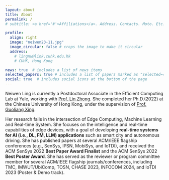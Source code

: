 ```yaml
---
layout: about
title: About
permalink: /
# subtitle: <a href='#'>Affiliations</a>. Address. Contacts. Moto. Etc.

profile:
  align: right
  image: "neiwen23-11.jpg"
  image_circular: false # crops the image to make it circular
  address: 
    # lingnw@link.cuhk.edu.hk
    # CUHK, Hong Kong

news: true  # includes a list of news items
selected_papers: true # includes a list of papers marked as "selected={true}"
social: true  # includes social icons at the bottom of the page
---
```




Neiwen Ling is currently a Postdoctoral Associate in the Efficient Computing Lab at Yale, working with <a href="https://www.linzhong.org/" target="_blank" rel="noopener noreferrer">Prof. Lin Zhong</a>. She completed her Ph.D.(2022) at the Chinese University of Hong Kong, under the supervision of <a href="https://staff.ie.cuhk.edu.hk/~glxing/" target="_blank" rel="noopener noreferrer">Prof. Guoliang Xing</a>. 

Her research falls in the intersection of Edge Computing, Machine Learning and Real-time System. She focuses on the intelligence and real-time capabilities of edge devices, with a goal of developing <b>real-time systems for AI (i.e., DL, FM, LLM) applications</b> such as smart city and autonomous driving. 
She has published papers at several ACM/IEEE flagship conferences (e.g., SenSys, IPSN, MobiSys, and IoTDI), and received the ACM SenSys 2022 <b>Best Paper Award Finalist</b> and the ACM SenSys 2022 <b>Best Poster Award</b>. She has served as the reviewer or program committee member for several ACM/IEEE flagship journals/conferences, including TMC, IMWUT/UbiComp, TOSN, CHASE 2023, INFOCOM 2024, and IoTDI 2023 (Poster & Demo track).


<!-- Write your biography here. Tell the world about yourself. Link to your favorite [subreddit](http://reddit.com). You can put a picture in, too. The code is already in, just name your picture `prof_pic.jpg` and put it in the `img/` folder.

She also works closely with <a href="https://www.cs.cityu.edu.hk/~nanguan/" target="_blank" rel="noopener noreferrer">Prof. Nan Guan</a> and <a href="https://yanzhenyu.com/" target="_blank" rel="noopener noreferrer">Prof. Zhenyu Yan</a>.

*I am on the job market. Feel free to contact me at neiwen.ling@yale.edu.*

Put your address / P.O. box / other info right below your picture. You can also disable any these elements by editing `profile` property of the YAML header of your `_pages/about.md`. Edit `_bibliography/papers.bib` and Jekyll will render your [publications page](/al-folio/publications/) automatically.

Link to your social media connections, too. This theme is set up to use [Font Awesome icons](http://fortawesome.github.io/Font-Awesome/) and [Academicons](https://jpswalsh.github.io/academicons/), like the ones below. Add your Facebook, Twitter, LinkedIn, Google Scholar, or just disable all of them. -->
